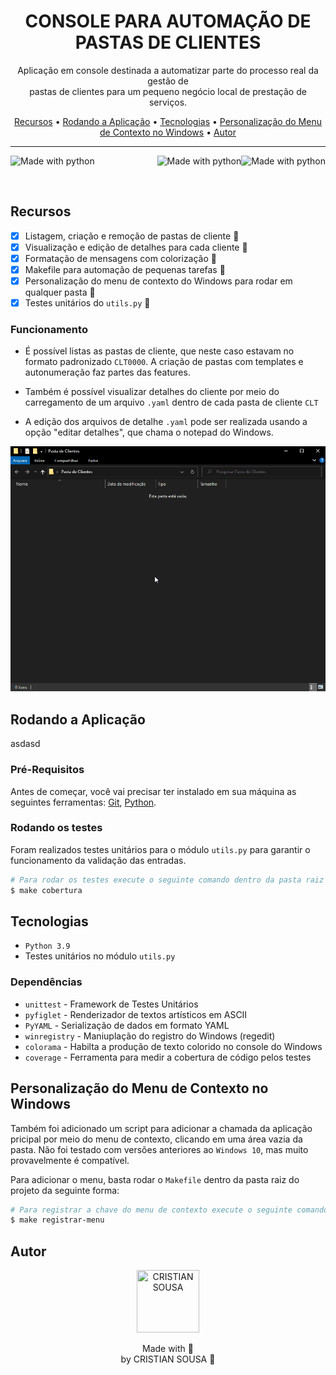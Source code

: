 <h1 align="center">CONSOLE PARA AUTOMAÇÃO DE PASTAS DE CLIENTES</h1>

<p align="center">Aplicação em console destinada a automatizar parte do processo real da gestão de <br> pastas de clientes para um pequeno negócio local
de prestação de serviços.</p>

<p align="center">
 <a href="#recursos">Recursos</a> •
 <a href="#rodando-a-aplicação">Rodando a Aplicação</a> •
 <a href="#tecnologias">Tecnologias</a> •
 <a href="#personalização-do-menu-de-contexto-no-windows">Personalização do Menu de Contexto no Windows</a> •
 <a href="#autor">Autor</a>
</p>

---

<p>
  <img src="https://img.shields.io/badge/Python-3776AB?style=for-the-badge&logo=python&logoColor=white" alt="Made with python" height="30">
  <img src="http://ForTheBadge.com/images/badges/made-with-python.svg" alt="Made with python" height="30" align="right">
  <img src="http://ForTheBadge.com/images/badges/built-with-love.svg" alt="Made with python" height="30" align="right">
</p>
<br>

## Recursos
- [x] Listagem, criação e remoção de pastas de cliente :tada:
- [x] Visualização e edição de detalhes para cada cliente :tada:
- [x] Formatação de mensagens com colorização :tada:
- [x] Makefile para automação de pequenas tarefas :tada:
- [x] Personalização do menu de contexto do Windows para rodar em qualquer pasta :tada:
- [x] Testes unitários do `utils.py` :tada:

### Funcionamento

* É possível listas as pastas de cliente, que neste caso estavam no formato padronizado `CLT0000`.
A criação de pastas com templates e autonumeração faz partes das features.

* Também é possível visualizar detalhes do cliente por meio do carregamento de um arquivo `.yaml` dentro de cada pasta de cliente `CLT`

* A edição dos arquivos de detalhe `.yaml` pode ser realizada usando a opção "editar detalhes", que chama o notepad do Windows.

<div>
    <p>
        <img src="docs/assets/img/Anima%C3%A7%C3%A3o-Menu-Contexto.gif"> 
    </p>
</div>

## Rodando a Aplicação
asdasd

### Pré-Requisitos

Antes de começar, você vai precisar ter instalado em sua máquina as seguintes ferramentas:
[Git](https://git-scm.com), [Python](https://www.python.org/).

### Rodando os testes

Foram realizados testes unitários para o módulo `utils.py` para garantir o funcionamento da validação das entradas.

```bash
# Para rodar os testes execute o seguinte comando dentro da pasta raiz da aplicação
$ make cobertura
```

## Tecnologias

* `Python 3.9`
* Testes unitários no módulo `utils.py`

### Dependências
* `unittest` - Framework de Testes Unitários
* `pyfiglet` - Renderizador de textos artísticos em ASCII
* `PyYAML` - Serialização de dados em formato YAML
* `winregistry` - Maniuplação do registro do Windows (regedit)
* `colorama` - Habilta a produção de texto colorido no console do Windows
* `coverage` - Ferramenta para medir a cobertura de código pelos testes

## Personalização do Menu de Contexto no Windows

Também foi adicionado um script para adicionar a chamada da aplicação pricipal por meio do menu de contexto,
clicando em uma área vazia da pasta. Não foi testado com versões anteriores ao `Windows 10`, mas muito provavelmente é compatível.

Para adicionar o menu, basta rodar o `Makefile` dentro da pasta raiz do projeto da seguinte forma:

```bash
# Para registrar a chave do menu de contexto execute o seguinte comando dentro da pasta raiz da aplicação
$ make registrar-menu
```

## Autor
<div>
  <p align="center">
    <img title="CRISTIAN SOUSA" src="https://avatars.githubusercontent.com/engcs" height="100" width="100" />
  </p>
  <p align="center" >
    Made with 💜 <br>by CRISTIAN SOUSA 👋
  </p>
</div>

